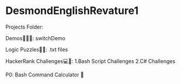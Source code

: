 # DesmondEnglishRevature1

Projects Folder:

Demos👨🏽‍💻:
switchDemo

Logic Puzzles🧩🧠:
.txt files

HackerRank Challenges💻📝:
1.Bash Script Challenges
2.C# Challenges

P0:
Bash Command Calculator 🧮
